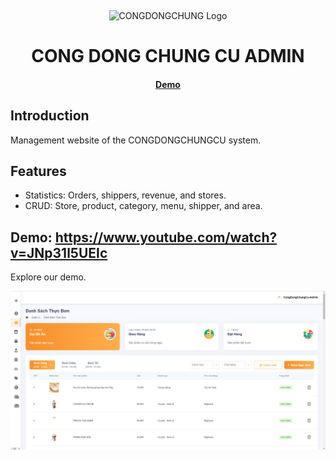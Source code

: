 <p>&nbsp;&nbsp;&nbsp;&nbsp;&nbsp;&nbsp;</p>
<p align="center">
<img width="100" height="100" alt="CONGDONGCHUNG Logo" src="https://foodd-delivery.netlify.app/images/logo.jpg"/>
</p>
<p align="center">
  <h1 align="center">CONG DONG CHUNG CU ADMIN</h1>
</p>
<h4 align="center">
    <a href="https://admin-congdongchungcu.netlify.app/">Demo</a>
</h4>

## Introduction

Management website of the CONGDONGCHUNGCU system.

## Features
- Statistics: Orders, shippers, revenue, and stores.
- CRUD: Store, product, category, menu, shipper, and area.

## Demo: https://www.youtube.com/watch?v=JNp31l5UEIc

Explore our demo.

<p align="center">
<img alt="congdongchungcu" width="950" src="/public/images/demo.png"/>
</p>

